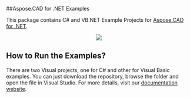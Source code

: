 ##Aspose.CAD for .NET Examples

This package contains C# and VB.NET Example Projects for [Aspose.CAD for .NET](http://www.aspose.com/autocad-api-suite.aspx).

<p align="center">
  <a title="Download Examples ZIP" href="https://github.com/aspose3d/Aspose_CAD_NET/archive/master.zip">
	<img src="https://raw.github.com/AsposeExamples/java-examples-dashboard/master/images/downloadZip-Button-Large.png" />
  </a>
</p>

## How to Run the Examples?

There are two Visual projects, one for C# and other for Visual Basic examples. You can just download the repository, browse the folder and open the file in Visual Studio. For more details, visit our [documentation website](http://www.aspose.com/docs/display/cadnet/How+to+Run+the+Examples).
